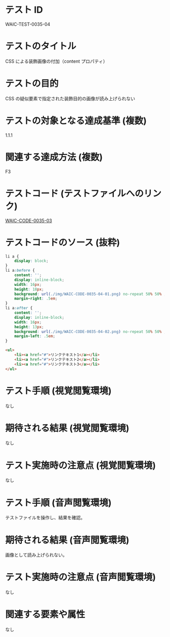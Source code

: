 # テスト ID
WAIC-TEST-0035-04

# テストのタイトル
CSS による装飾画像の付加（content プロパティ）

# テストの目的
CSS の疑似要素で指定された装飾目的の画像が読み上げられない

# テストの対象となる達成基準 (複数)
1.1.1

# 関連する達成方法 (複数)
F3

# テストコード (テストファイルへのリンク)
[WAIC-CODE-0035-03](https://waic.github.io/as_test/WAIC-CODE/WAIC-CODE-0035-04.html)

# テストコードのソース (抜粋)
```CSS
li a {
	display: block;
}
li a:before {
	content: '';
	display: inline-block;
	width: 16px;
	height: 18px;
	background: url(./img/WAIC-CODE-0035-04-01.png) no-repeat 50% 50% ;
    margin-right: .5em;
}
li a:after {
	content: '';
	display: inline-block;
	width: 16px;
	height: 13px;
	background: url(./img/WAIC-CODE-0035-04-02.png) no-repeat 50% 50% ;
    margin-left: .5em;
}
```
```HTML
<ul>
	<li><a href="#">リンクテキスト1</a></li>
	<li><a href="#">リンクテキスト2</a></li>
    <li><a href="#">リンクテキスト3</a></li>
</ul>
```
# テスト手順 (視覚閲覧環境)
なし

# 期待される結果 (視覚閲覧環境)
なし

# テスト実施時の注意点 (視覚閲覧環境)
なし

# テスト手順 (音声閲覧環境)
テストファイルを操作し、結果を確認。

# 期待される結果 (音声閲覧環境)
画像として読み上げられない。

# テスト実施時の注意点 (音声閲覧環境)
なし

# 関連する要素や属性
なし
